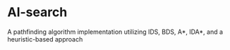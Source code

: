 # AI-search
A pathfinding algorithm implementation utilizing IDS, BDS, A*, IDA*, and a heuristic-based approach
